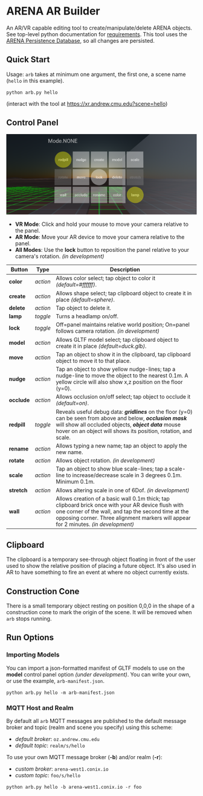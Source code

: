 # ARENA AR Builder
An AR/VR capable editing tool to create/manipulate/delete ARENA objects. See top-level python documentation for [requirements](../README.md). This tool uses the [ARENA Persistence Database](https://github.com/conix-center/arena-persist), so all changes are persisted.

## Quick Start
Usage: `arb` takes at minimum one argument, the first one, a scene name (`hello` in this example).
```
python arb.py hello
```
(interact with the tool at https://xr.andrew.cmu.edu?scene=hello) 

## Control Panel
![AR Builder Panel](arb-panel.png)

- **VR Mode**: Click and hold your mouse to move your camera relative to the panel. 
- **AR Mode**: Move your AR device to move your camera relative to the panel.
- **All Modes**: Use the **lock** button to reposition the panel relative to your camera's rotation. *(in development)*

|Button|Type|Description|
|--|--|--|
|**color**|*action*|Allows color select; tap object to color it *(default=#ffffff)*.|
|**create**|*action*|Allows shape select; tap clipboard object to create it in place *(default=sphere)*.|
|**delete**|*action*|Tap object to delete it.|
|**lamp**|*toggle*|Turns a headlamp on/off.|
|**lock**|*toggle*|Off=panel maintains relative world position; On=panel follows camera rotation. *(in development)*|
|**model**|*action*|Allows GLTF model select; tap clipboard object to create it in place *(default=duck.glb)*.|
|**move**|*action*|Tap an object to show it in the clipboard, tap clipboard object to move it to that place.|
|**nudge**|*action*|Tap an object to show yellow nudge-lines; tap a nudge-line to move the object to the nearest 0.1m. A yellow circle will also show x,z position on the floor (y=0).|
|**occlude**|*action*|Allows occlusion on/off select; tap object to occlude it *(default=on)*.|
|**redpill**|*toggle*|Reveals useful debug data: ***gridlines*** on the floor (y=0) can be seen from above and below, ***occlusion mask*** will show all occluded objects, ***object data*** mouse hover on an object will shows its position, rotation, and scale.
|**rename**|*action*|Allows typing a new name; tap an object to apply the new name.|
|**rotate**|*action*|Allows object rotation. *(in development)*|
|**scale**|*action*|Tap an object to show blue scale-lines; tap a scale-line to increase/decrease scale in 3 degrees 0.1m. Minimum 0.1m.
|**stretch**|*action*|Allows altering scale in one of 6Dof. *(in development)*|
|**wall**|*action*|Allows creation of a basic wall 0.1m thick; tap clipboard brick once with your AR device flush with one corner of the wall, and tap the second time at the opposing corner. Three alignment markers will appear for 2 minutes. *(in development)*|

## Clipboard

The clipboard is a temporary see-through object floating in front of the user used to show the relative position of placing a future object. It's also used in AR to have something to fire an event at where no object currently exists. 

## Construction Cone

There is a small temporary object resting on position 0,0,0 in the shape of a construction cone to mark the origin of the scene. It will be removed when `arb` stops running.

## Run Options

### Importing Models
You can import a json-formatted manifest of GLTF models to use on the **model** control panel option *(under development)*. You can write your own, or use the example, `arb-manifest.json`.
```
python arb.py hello -m arb-manifest.json
```

### MQTT Host and Realm
By default all `arb` MQTT messages are published to the default message broker and topic (realm and scene you specify) using this scheme: 

- *default broker*: `oz.andrew.cmu.edu`
- *default topic*: `realm/s/hello`

To use your own MQTT message broker (**-b**) and/or realm (**-r**):

- *custom broker*: `arena-west1.conix.io`
- *custom topic*: `foo/s/hello`
```
python arb.py hello -b arena-west1.conix.io -r foo
```
